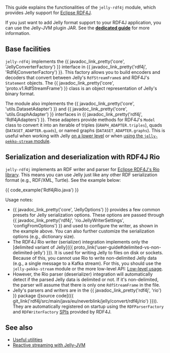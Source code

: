 This guide explains the functionalities of the `jelly-rdf4j` module, which provides Jelly support for [Eclipse RDF4J](https://rdf4j.org/).

If you just want to add Jelly format support to your RDF4J application, you can use the Jelly-JVM plugin JAR. See the **[dedicated guide](../getting-started-plugins.md#eclipse-rdf4j)** for more information.

## Base facilities

`jelly-rdf4j` implements the {{ javadoc_link_pretty('core', 'JellyConverterFactory') }} interface in {{ javadoc_link_pretty('rdf4j', 'Rdf4jConverterFactory') }}. This factory allows you to build encoders and decoders that convert between Jelly's `RdfStreamFrame`s and RDF4J's `Statement` objects. The {{ javadoc_link_pretty('core', 'proto.v1.RdfStreamFrame') }} class is an object representation of Jelly's binary format.

The module also implements the {{ javadoc_link_pretty('core', 'utils.DatasetAdapter') }} and {{ javadoc_link_pretty('core', 'utils.GraphAdapter') }} interfaces in {{ javadoc_link_pretty('rdf4j', 'Rdf4jAdapters') }}. These adapters provide methods for RDF4J's `Model` class to convert it into an iterable of triples (`GRAPH_ADAPTER.triples`), quads (`DATASET_ADAPTER.quads`), or named graphs (`DATASET_ADAPTER.graphs`). This is useful when working with Jelly [on a lower level](low-level.md) or when [using the `jelly-pekko-stream` module](reactive.md).

## Serialization and deserialization with RDF4J Rio

`jelly-rdf4j` implements an RDF writer and parser for [Eclipse RDF4J's Rio library](https://rdf4j.org/documentation/programming/rio/). This means you can use Jelly just like any other RDF serialization format (e.g., RDF/XML, Turtle). See the example below:

{{ code_example('Rdf4jRio.java') }}

Usage notes:

- {{ javadoc_link_pretty('core', 'JellyOptions') }} provides a few common presets for Jelly serialization options. These options are passed through {{ javadoc_link_pretty('rdf4j', 'rio.JellyWriterSettings', 'configFromOptions') }} and used to configure the writer, as shown in the example above. You can also further customize the serialization options (e.g., dictionary size).
- The RDF4J Rio writer (serializer) integration implements only the [delimited variant of Jelly]({{ proto_link('user-guide#delimited-vs-non-delimited-jelly') }}). It is used for writing Jelly to files on disk or sockets. Because of this, you cannot use Rio to write non-delimited Jelly data (e.g., a single message to a Kafka stream). For this, you should use the `jelly-pekko-stream` module or the more low-level API: [Low-level usage](low-level.md).
- However, the Rio parser (deserializer) integration will automatically detect if the parsed Jelly data is delimited or not. If it's non-delimited, the parser will assume that there is only one `RdfStreamFrame` in the file.
- Jelly's parsers and writers are in the {{ javadoc_link_pretty('rdf4j', 'rio') }} package ([source code]({{ git_link('rdf4j/src/main/java/eu/neverblink/jelly/convert/rdf4j/rio') }})). They are automatically registered on startup using the `RDFParserFactory` and `RDFWriterFactory` [SPIs](https://en.wikipedia.org/wiki/Service_provider_interface) provided by RDF4J.

## See also

- [Useful utilities](utilities.md)
- [Reactive streaming with Jelly-JVM](reactive.md)
